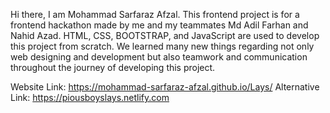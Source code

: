 Hi there, I am Mohammad Sarfaraz Afzal.
This frontend project is for a frontend hackathon made by me and my teammates Md Adil Farhan and Nahid Azad.
HTML, CSS, BOOTSTRAP, and JavaScript are used to develop this project from scratch.
We learned many new things regarding not only web designing and development but also teamwork and communication throughout the journey of developing this project.

Website Link: https://mohammad-sarfaraz-afzal.github.io/Lays/
Alternative Link: https://piousboyslays.netlify.com
